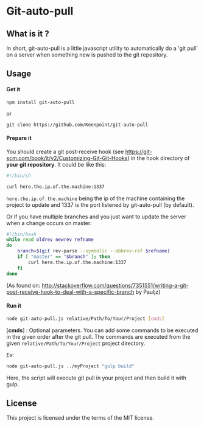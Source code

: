 # Git-auto-pull

## What is it ?


In short, git-auto-pull is a little javascript utility to automatically do a 'git pull'  on a server when something new is pushed to the git repository.


## Usage

#### Get it

```
npm install git-auto-pull
```

or

```
git clone https://github.com/Keenpoint/git-auto-pull
```

#### Prepare it

You should create a git post-receive hook (see https://git-scm.com/book/it/v2/Customizing-Git-Git-Hooks) in the hook directory of __your git repository__. It could be like this:

```sh
#!/bin/sh

curl here.the.ip.of.the.machine:1337
```
`here.the.ip.of.the.machine` being the ip of the machine containing the project to update and 1337 is the port listened by git-auto-pull (by default).

Or if you have multiple branches and you just want to update the server when a change occurs on master:

```sh
#!/bin/bash
while read oldrev newrev refname
do
    branch=$(git rev-parse --symbolic --abbrev-ref $refname)
    if [ "master" == "$branch" ]; then
        curl here.the.ip.of.the.machine:1337
    fi
done
```
(As found on: http://stackoverflow.com/questions/7351551/writing-a-git-post-receive-hook-to-deal-with-a-specific-branch by Pauljz)

#### Run it

```sh
node git-auto-pull.js relative/Path/To/Your/Project [cmds]
```

[**cmds**] : Optional parameters.
You can add some commands to be executed in the given order after the git pull.
The commands are executed from the given `relative/Path/To/Your/Project` project directory.

*Ex:*
```sh
node git-auto-pull.js ../myProject "gulp build"
```
Here, the script will execute git pull in your project and then build it with gulp.

## License

This project is licensed under the terms of the MIT license.

